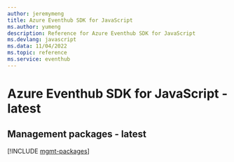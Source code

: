 ```yaml
---
author: jeremymeng
title: Azure Eventhub SDK for JavaScript
ms.author: yumeng
description: Reference for Azure Eventhub SDK for JavaScript
ms.devlang: javascript
ms.data: 11/04/2022
ms.topic: reference
ms.service: eventhub
---
```

# Azure Eventhub SDK for JavaScript - latest

## Management packages - latest
[!INCLUDE [mgmt-packages](eventhub-mgmt-index.md)]